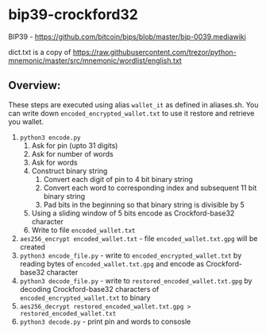 # bip39-crockford32

BIP39 - https://github.com/bitcoin/bips/blob/master/bip-0039.mediawiki 

dict.txt is a copy of https://raw.githubusercontent.com/trezor/python-mnemonic/master/src/mnemonic/wordlist/english.txt

## Overview:
These steps are executed using alias `wallet_it` as defined in aliases.sh.
You can write down `encoded_encrypted_wallet.txt` to use it restore and retrieve you wallet.
1. `python3 encode.py`
    1. Ask for pin (upto 31 digits)
    1. Ask for number of words
    1. Ask for words
    1. Construct binary string
        1. Convert each digit of pin to 4 bit binary string
        1. Convert each word to corresponding index and subsequent 11 bit binary string
        1. Pad bits in the beginning so that binary string is divisible by 5
    1. Using a sliding window of 5 bits encode as Crockford-base32 character
    1. Write to file `encoded_wallet.txt`
2. `aes256_encrypt encoded_wallet.txt` - file `encoded_wallet.txt.gpg` will be created
3. `python3 encode_file.py` - write to `encoded_encrypted_wallet.txt` by reading bytes of `encoded_wallet.txt.gpg` and encode as Crockford-base32 character
4. `python3 decode_file.py` - write to `restored_encoded_wallet.txt.gpg` by decoding Crockford-base32 characters of `encoded_encrypted_wallet.txt` to binary
5. `aes256_decrypt restored_encoded_wallet.txt.gpg > restored_encoded_wallet.txt`
6. `python3 decode.py` - print pin and words to consosle
    
